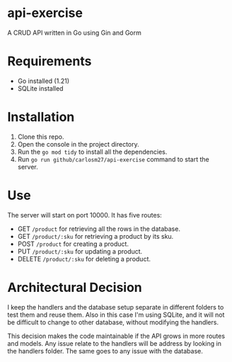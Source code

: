 # api-exercise
 A CRUD API written in Go using Gin and Gorm

 # Requirements
 - Go installed (1.21)
 - SQLite installed

 # Installation
 1. Clone this repo.
 2. Open the console in the project directory.
 3. Run the `go mod tidy` to install all the dependencies.
 4. Run `go run github/carlosm27/api-exercise` command to start the server.
    
 # Use
 The server will start on port 10000. It has five routes:
 - GET `/product` for retrieving all the rows in the database.
 - GET `/product/:sku` for retrieving a product by its sku.
 - POST `/product` for creating a product.
 - PUT `/product/:sku` for updating a product.
 - DELETE `/product/:sku` for deleting a product.

 # Architectural Decision
 I keep the handlers and the database setup separate in different folders to test them and reuse them.
 Also in this case I'm using SQLite, and it will not be difficult to change to other database, without modifying the handlers.
 
 This decision makes the code maintainable if the API grows in more routes and models. Any issue relate to the handlers will be address by looking in the handlers folder.
 The same goes to any issue with the database.
